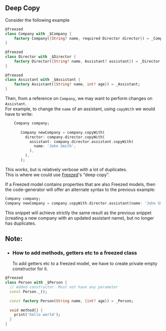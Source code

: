 ## Deep Copy
Consider the following example
```dart
@freezed
class Company with _$Company {
	factory Company({String? name, required Director director}) = _Company;
}
	
@freezed
class Director with _$Director {
	factory Director({String? name, Assistant? assistant}) = _Director;
}
	
@freezed
class Assistant with _$Assistant {
	factory Assistant({String? name, int? age}) = _Assistant;
}
```
Then, from a reference on `Company`, we may want to perform changes on `Assistant`.  
For example, to change the `name` of an assistant, using `copyWith` we would have to write:
 ```dart
	 Company company;
		
		Company newCompany = company.copyWith(
		  director: company.director.copyWith(
		    assistant: company.director.assistant.copyWith(
		      name: 'John Smith',
		    ),
		  ),
		);
```
This _works_, but is relatively verbose with a lot of duplicates.  
This is where we could use [Freezed](https://pub.dartlang.org/packages/freezed)'s "deep copy".

If a Freezed model contains properties that are also Freezed models, then the code-generator will offer an alternate syntax to the previous example:
 ```dart
Company company;
Company newCompany = company.copyWith.director.assistant(name: 'John Smith');
```
This snippet will achieve strictly the same result as the previous snippet (creating a new company with an updated assistant name), but no longer has duplicates.
 
## Note:
* ### How to add methods, getters etc to a freezed class
	To add getters etc to a freezed model, we have to create private empty constructor for it.
```dart
@freezed
class Person with _$Person {
  // Added constructor. Must not have any parameter
  const Person._();
	
  const factory Person(String name, {int? age}) = _Person;
	
  void method() {
    print('hello world');
  }
}
```